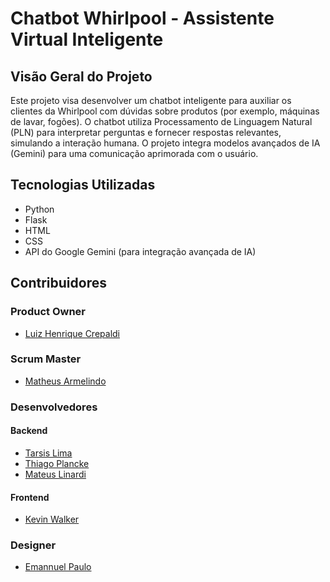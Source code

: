 # Chatbot Whirlpool - Assistente Virtual Inteligente

## Visão Geral do Projeto

Este projeto visa desenvolver um chatbot inteligente para auxiliar os clientes da Whirlpool com dúvidas sobre produtos (por exemplo, máquinas de lavar, fogões). O chatbot utiliza Processamento de Linguagem Natural (PLN) para interpretar perguntas e fornecer respostas relevantes, simulando a interação humana. O projeto integra modelos avançados de IA (Gemini) para uma comunicação aprimorada com o usuário.

## Tecnologias Utilizadas

- Python
- Flask
- HTML
- CSS
- API do Google Gemini (para integração avançada de IA)

## Contribuidores

### Product Owner

- [Luiz Henrique Crepaldi](#)

### Scrum Master

- [Matheus Armelindo](#)

### Desenvolvedores

#### Backend

- [Tarsis Lima](https://github.com/tarsislimadev)
- [Thiago Plancke](https://github.com/thiagoplancke)
- [Mateus Linardi](#)

#### Frontend

- [Kevin Walker](#)

### Designer

- [Emannuel Paulo](#)
